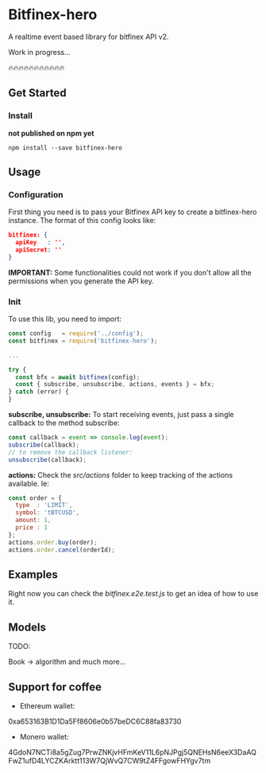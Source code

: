 # Bitfinex-hero

A realtime event based library for bitfinex API v2.

Work in progress...

🔥🔥🔥🔥🔥🔥🔥🔥🔥🔥🔥

## Get Started

### Install
**not published on npm yet**
```
npm install --save bitfinex-hero
```

## Usage

### Configuration
First thing you need is to pass your Bitfinex API key to create a bitfinex-hero instance. The format of this config looks like:

```json
bitfinex: {
  apiKey   : '',
  apiSecret: ''
}
```

**IMPORTANT:** Some functionalities could not work if you don't allow all the permissions when you generate the API key.

### Init
To use this lib, you need to import:

```javascript
const config   = require('../config');
const bitfinex = require('bitfinex-hero');

...

try {
  const bfx = await bitfinex(config);
  const { subscribe, unsubscribe, actions, events } = bfx;
} catch (error) {
}
```

**subscribe, unsubscribe:** To start receiving events, just pass a single callback to the method subscribe:

```javascript
const callback = event => console.log(event);
subscribe(callback);
// to remove the callback listener:
unsubscribe(callback);
```

**actions:** Check the _src/actions_ folder to keep tracking of the actions available. Ie:
```javascript
const order = {
  type  : 'LIMIT',
  symbol: 'tBTCUSD',
  amount: 1,
  price : 1
};
actions.order.buy(order);
actions.order.cancel(orderId);
```

## Examples

Right now you can check the _bitfinex.e2e.test.js_ to get an idea of how to use it.

## Models

TODO:

Book -> algorithm
and much more...

## Support for coffee

- Ethereum wallet:

0xa653163B1D1Da5Ff8606e0b57beDC6C88fa83730

- Monero wallet:

4GdoN7NCTi8a5gZug7PrwZNKjvHFmKeV11L6pNJPgj5QNEHsN6eeX3DaAQFwZ1ufD4LYCZKArktt113W7QjWvQ7CW9tZ4FFgowFHYgv7tm
